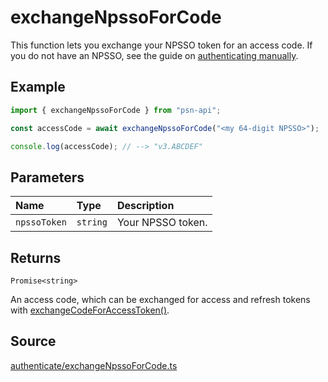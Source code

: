 # exchangeNpssoForCode

This function lets you exchange your NPSSO token for an access code. If you do not have an NPSSO, see the guide on [authenticating manually](../../authentication/authenticating-manually).

## Example

```ts
import { exchangeNpssoForCode } from "psn-api";

const accessCode = await exchangeNpssoForCode("<my 64-digit NPSSO>");

console.log(accessCode); // --> "v3.ABCDEF"
```

## Parameters

| Name         | Type     | Description       |
| :----------- | :------- | :---------------- |
| `npssoToken` | `string` | Your NPSSO token. |

## Returns

`Promise<string>`

An access code, which can be exchanged for access and refresh tokens with [exchangeCodeForAccessToken()](./exchangeCodeForAccessToken.md).

## Source

[authenticate/exchangeNpssoForCode.ts](https://github.com/wescopeland/psn-api/blob/main/src/authenticate/exchangeNpssoForCode.ts)
